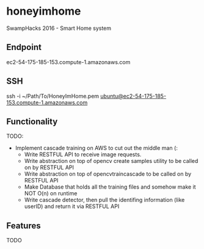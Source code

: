 # honeyimhome
SwampHacks 2016 - Smart Home system

## Endpoint
ec2-54-175-185-153.compute-1.amazonaws.com

## SSH
ssh -i ~/Path/To/HoneyImHome.pem ubuntu@ec2-54-175-185-153.compute-1.amazonaws.com 

## Functionality
TODO:
  * Implement cascade training on AWS to cut out the middle man (:
    * Write RESTFUL API to receive image requests.
    * Write abstraction on top of opencv create samples utility to be called on by RESTFUL API
    * Write abstraction on top of opencvtraincascade to be called on by RESTFUL API
    * Make Database that holds all the training files and somehow make it NOT O(n) on runtime
    * Write cascade detector, then pull the identifing information (like userID) and return it via RESTFUL API

## Features
TODO
